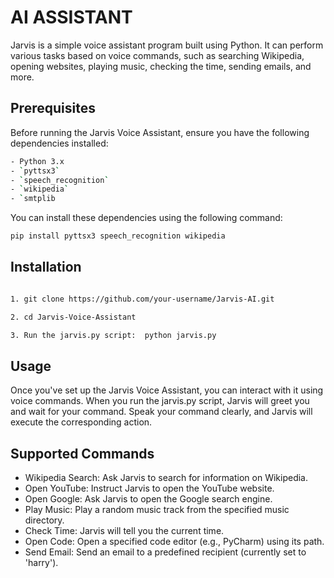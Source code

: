 
# AI ASSISTANT
Jarvis is a simple voice assistant program built using Python. It can perform various tasks based on voice commands, such as searching Wikipedia, opening websites, playing music, checking the time, sending emails, and more.




## Prerequisites

Before running the Jarvis Voice Assistant, ensure you have the following dependencies installed:

```bash
- Python 3.x
- `pyttsx3`
- `speech_recognition`
- `wikipedia`
- `smtplib
```

You can install these dependencies using the following command:


```bash
pip install pyttsx3 speech_recognition wikipedia

```
## Installation

```bash

1. git clone https://github.com/your-username/Jarvis-AI.git

2. cd Jarvis-Voice-Assistant

3. Run the jarvis.py script:  python jarvis.py

```

## Usage

Once you've set up the Jarvis Voice Assistant, you can interact with it using voice commands. When you run the jarvis.py script, Jarvis will greet you and wait for your command. Speak your command clearly, and Jarvis will execute the corresponding action.


## Supported Commands

- Wikipedia Search: Ask Jarvis to search for information on Wikipedia.
- Open YouTube: Instruct Jarvis to open the YouTube website.
- Open Google: Ask Jarvis to open the Google search engine.
- Play Music: Play a random music track from the specified music directory.
- Check Time: Jarvis will tell you the current time.
- Open Code: Open a specified code editor (e.g., PyCharm) using its path.
- Send Email: Send an email to a predefined recipient (currently set to 'harry').

